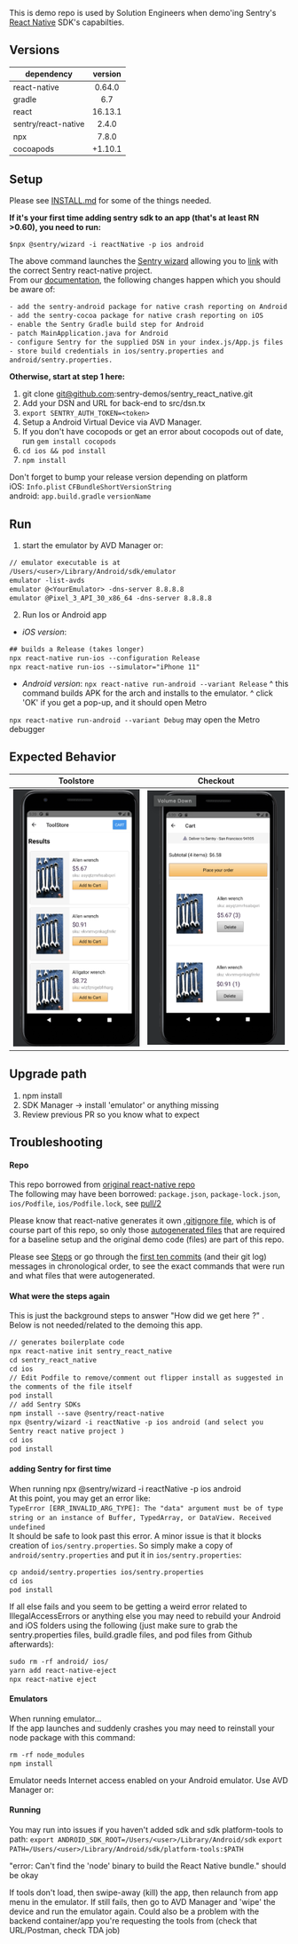This is demo repo is used by Solution Engineers when demo'ing Sentry's [React Native](https://docs.sentry.io/platforms/react-native) SDK's capabilties. 

## Versions

| dependency      | version           
| ------------- |:-------------:| 
| react-native     | 0.64.0  |
| gradle           | 6.7     |
| react           | 16.13.1    |
| sentry/react-native      | 2.4.0    |
| npx | 7.8.0 |
| cocoapods | +1.10.1 |

## Setup

Please see [INSTALL.md](./Install.md) for some of the things needed.

**If it's your first time adding sentry sdk to an app (that's at least RN >0.60), you need to run:**
```
$npx @sentry/wizard -i reactNative -p ios android
```
The above command launches the [Sentry wizard](https://github.com/getsentry/sentry-wizard) allowing you to [link](https://docs.sentry.io/platforms/react-native/#linking) with the correct Sentry react-native project.  
From our [documentation](https://docs.sentry.io/platforms/react-native/), the following changes happen which you should be aware of:
```
- add the sentry-android package for native crash reporting on Android
- add the sentry-cocoa package for native crash reporting on iOS
- enable the Sentry Gradle build step for Android
- patch MainApplication.java for Android
- configure Sentry for the supplied DSN in your index.js/App.js files
- store build credentials in ios/sentry.properties and android/sentry.properties.
```

**Otherwise, start at step 1 here:**

1. git clone git@github.com:sentry-demos/sentry_react_native.git
2. Add your DSN and URL for back-end to src/dsn.tx
3. `export SENTRY_AUTH_TOKEN=<token>`
4. Setup a Android Virtual Device via AVD Manager.
5. If you don't have cocopods or get an error about cocopods out of date, run `gem install cocopods`
6. `cd ios && pod install`
7. `npm install`

Don't forget to bump your release version depending on platform  
iOS: `Info.plist` `CFBundleShortVersionString`  
android: `app.build.gradle` `versionName`  

## Run

1. start the emulator by AVD Manager or:
```
// emulator executable is at /Users/<user>/Library/Android/sdk/emulator
emulator -list-avds
emulator @<YourEmulator> -dns-server 8.8.8.8
emulator @Pixel_3_API_30_x86_64 -dns-server 8.8.8.8
```
2. Run Ios or Android app
* _iOS  version_: 
```
## builds a Release (takes longer)
npx react-native run-ios --configuration Release
npx react-native run-ios --simulator="iPhone 11"
```
* _Android version_: `npx react-native run-android --variant Release`
^ this command builds APK for the arch and installs to the emulator.
^ click 'OK' if you get a pop-up, and it should open Metro

`npx react-native run-android --variant Debug` may open the Metro debugger

## Expected Behavior

Toolstore            |  Checkout
:-------------------------:|:-------------------------:
![list of tools](./img/toolstore.png)  |  ![checkout cart](./img/cart.png)| 

## Upgrade path
1. npm install
2. SDK Manager -> install 'emulator' or anything missing
3. Review previous PR so you know what to expect 

## Troubleshooting 

#### Repo
This repo borrowed from [original react-native repo ]( https://github.com/sentry-demos/react-native/commit/269f58d63426065a4de67a3f22d2e774787cd996)  
The following may have been borrowed: `package.json`, `package-lock.json`, `ios/Podfile`, `ios/Podfile.lock`, see [pull/2](https://github.com/sentry-demos/sentry_react_native/pull/2) 

Please know that react-native generates it own [.gitignore file](https://stackoverflow.com/questions/49099131/recommended-gitignore-for-react-native/49099219
), which is of course part of this repo, so only those [autogenerated files](https://stackoverflow.com/questions/48448426/why-dont-we-gitignore-ios-and-android-in-react-native ) that are required for a baseline setup and the original demo code (files) are part of this repo. 

Please see [Steps](#what-were-the-steps-again) or go through the [first ten commits](https://github.com/sentry-demos/sentry_react_native/commits/master) (and their git log) messages in chronological order, to see the exact commands that were run and what files that were autogenerated.

#### What were the steps again
This is just the background steps to answer "How did we get here ?" . Below is not needed/related to the demoing this app.
```
// generates boilerplate code
npx react-native init sentry_react_native
cd sentry_react_native
cd ios
// Edit Podfile to remove/comment out flipper install as suggested in the comments of the file itself
pod install
// add Sentry SDKs
npm install --save @sentry/react-native
npx @sentry/wizard -i reactNative -p ios android (and select you Sentry react native project )
cd ios
pod install
```

#### adding Sentry for first time
When running npx @sentry/wizard -i reactNative -p ios android  
At this point, you may get an error like:  
`TypeError [ERR_INVALID_ARG_TYPE]: The "data" argument must be of type string or an instance of Buffer, TypedArray, or DataView. Received undefined`  
It should be safe to look past this error. A minor issue is that it blocks creation of `ios/sentry.properties`. So simply make a copy of `android/sentry.properties` and put it in `ios/sentry.properties`:  
```
cp andoid/sentry.properties ios/sentry.properties
cd ios
pod install
```

If all else fails and you seem to be getting a weird error related to IllegalAccessErrors or anything else you may need to rebuild your Android and iOS folders using the following (just make sure to grab the sentry.properties files, build.gradle files, and pod files from Github afterwards):

```
sudo rm -rf android/ ios/
yarn add react-native-eject
npx react-native eject
```

#### Emulators
When running emulator...  
If the app launches and suddenly crashes you may need to reinstall your node package with this command:

```
rm -rf node_modules
npm install
```

Emulator needs  Internet access enabled on your Android emulator. Use AVD Manager or:

#### Running
You may run into issues if you haven't added sdk and sdk platform-tools to path:
`export ANDROID_SDK_ROOT=/Users/<user>/Library/Android/sdk`
`export PATH=/Users/<user>/Library/Android/sdk/platform-tools:$PATH`

"error: Can't find the 'node' binary to build the React Native bundle." should be okay

If tools don't load, then swipe-away (kill) the app, then relaunch from app menu in the emulator. If still fails, then go to AVD Manager and 'wipe' the device and run the emulator again.
Could also be a problem with the backend container/app you're requesting the tools from (check that URL/Postman, check TDA job)